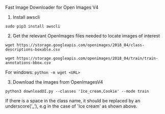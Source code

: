 Fast Image Downloader for Open Images V4

1. Install awscli

`sudo pip3 install awscli` 

2. Get the relevant OpenImages files needed to locate images of interest

`wget https://storage.googleapis.com/openimages/2018_04/class-descriptions-boxable.csv`

`wget https://storage.googleapis.com/openimages/2018_04/train/train-annotations-bbox.csv`
  
 For windows: `python -m wget <URL>`

3. Download the images from OpenImagesV4

`python3 downloadOI.py --classes 'Ice_cream,Cookie' --mode train`

If there is a space in the class name, it should be replaced by an underscore(‘_’), e.g in the case of 'Ice cream' as shown above.
